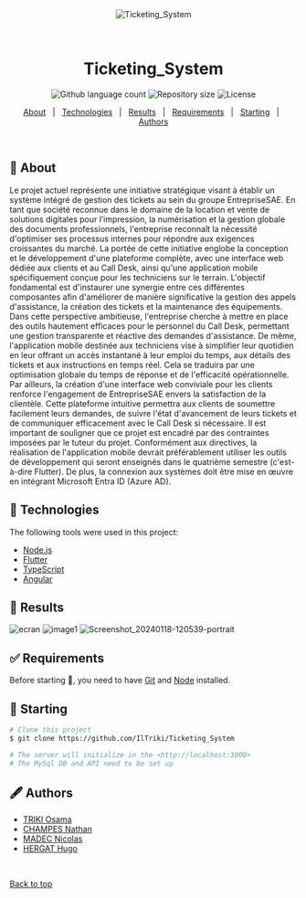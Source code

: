 <div align="center" id="top"> 
  <img src="./.github/app.gif" alt="Ticketing_System" />

  &#xa0;

</div>

<h1 align="center">Ticketing_System</h1>

<p align="center">

  <img alt="Github language count" src="https://img.shields.io/github/languages/count/IlTriki/Ticketing_System?color=56BEB8">

  <img alt="Repository size" src="https://img.shields.io/github/repo-size/IlTriki/Ticketing_System?color=56BEB8">

  <img alt="License" src="https://img.shields.io/github/license/IlTriki/Ticketing_System?color=56BEB8">

</p>

<p align="center">
  <a href="#dart-about">About</a> &#xa0; | &#xa0; 
  <a href="#rocket-technologies">Technologies</a> &#xa0; | &#xa0;
  <a href="#eyes-results">Results</a> &#xa0; | &#xa0;
  <a href="#white_check_mark-requirements">Requirements</a> &#xa0; | &#xa0;
  <a href="#checkered_flag-starting">Starting</a> &#xa0; | &#xa0;
  <a href="#fountain_pen-authors">Authors</a>
</p>

<br>

## :dart: About ##

Le projet actuel représente une initiative stratégique visant à établir un système intégré de gestion des tickets au sein du groupe EntrepriseSAE.
En tant que société reconnue dans le domaine de la location et vente de solutions digitales pour l’impression, la numérisation et la gestion globale des documents professionnels, l'entreprise reconnaît la nécessité d'optimiser ses processus internes pour répondre aux exigences croissantes du marché.
La portée de cette initiative englobe la conception et le développement d'une plateforme complète, avec une interface web dédiée aux clients et au Call Desk, ainsi qu'une application mobile spécifiquement conçue pour les techniciens sur le terrain.
L'objectif fondamental est d'instaurer une synergie entre ces différentes composantes afin d'améliorer de manière significative la gestion des appels d'assistance, la création des tickets et la maintenance des équipements.
Dans cette perspective ambitieuse, l'entreprise cherche à mettre en place des outils hautement efficaces pour le personnel du Call Desk, permettant une gestion transparente et réactive des demandes d'assistance.
De même, l'application mobile destinée aux techniciens vise à simplifier leur quotidien en leur offrant un accès instantané à leur emploi du temps, aux détails des tickets et aux instructions en temps réel.
Cela se traduira par une optimisation globale du temps de réponse et de l'efficacité opérationnelle.
Par ailleurs, la création d'une interface web conviviale pour les clients renforce l'engagement de EntrepriseSAE envers la satisfaction de la clientèle.
Cette plateforme intuitive permettra aux clients de soumettre facilement leurs demandes, de suivre l'état d'avancement de leurs tickets et de communiquer efficacement avec le Call Desk si nécessaire.
Il est important de souligner que ce projet est encadré par des contraintes imposées par le tuteur du projet.
Conformément aux directives, la réalisation de l'application mobile devrait préférablement utiliser les outils de développement qui seront enseignés dans le quatrième semestre (c'est-à-dire Flutter).
De plus, la connexion aux systèmes doit être mise en œuvre en intégrant Microsoft Entra ID (Azure AD).

## :rocket: Technologies ##

The following tools were used in this project:

- [Node.js](https://nodejs.org/en/)
- [Flutter](https://flutter.dev/)
- [TypeScript](https://www.typescriptlang.org/)
- [Angular](https://angular.dev/)

## :eyes: Results ##
![ecran](https://github.com/IlTriki/Ticketing_System/assets/73757905/e853265f-c7f1-4d78-9082-9ad996d50dda)
![image1](https://github.com/IlTriki/Ticketing_System/assets/73757905/0dbb83b9-2255-41d5-b129-e308ffa005d6)
![Screenshot_20240118-120539-portrait](https://github.com/IlTriki/Ticketing_System/assets/73757905/e2d750fb-f0c0-4abe-abc1-907967d6a0ff)

## :white_check_mark: Requirements ##

Before starting :checkered_flag:, you need to have [Git](https://git-scm.com) and [Node](https://nodejs.org/en/) installed.

## :checkered_flag: Starting ##

```bash
# Clone this project
$ git clone https://github.com/IlTriki/Ticketing_System

# The server will initialize in the <http://localhost:3000>
# The MySql DB and API need to be set up
```

## :fountain_pen: Authors ##

- <a href="https://github.com/IlTriki/" target="_blank">TRIKI Osama</a>
- <a href="https://github.com/NathanChampes" target="_blank">CHAMPES Nathan</a>
- <a href="https://github.com/nicolamenace" target="_blank">MADEC Nicolas</a>
- <a href="https://github.com/Wel7" target="_blank">HERGAT Hugo</a>

&#xa0;

<a href="#top">Back to top</a>
